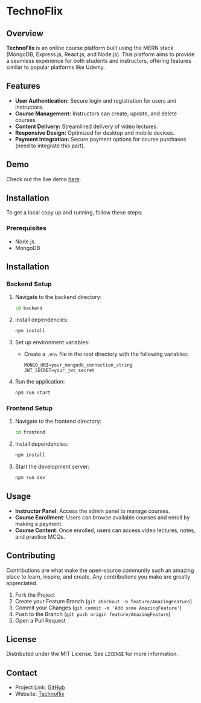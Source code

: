 # TechnoFlix

## Overview

**TechnoFlix** is an online course platform built using the MERN stack (MongoDB, Express.js, React.js, and Node.js). This platform aims to provide a seamless experience for both students and instructors, offering features similar to popular platforms like Udemy.

## Features

- **User Authentication:** Secure login and registration for users and instructors.
- **Course Management:** Instructors can create, update, and delete courses.
- **Content Delivery:** Streamlined delivery of video lectures.
- **Responsive Design:** Optimized for desktop and mobile devices.
- **Payment Integration:** Secure payment options for course purchases (need to integrate this part).

## Demo

Check out the live demo [here](https://technoflix.netlify.app/).

## Installation

To get a local copy up and running, follow these steps:

### Prerequisites

- Node.js
- MongoDB

## Installation

### Backend Setup
1. Navigate to the backend directory:
    ```bash
    cd backend
    ```
2. Install dependencies:
    ```bash
    npm install
    ```
3. Set up environment variables:
    - Create a `.env` file in the root directory with the following variables:
        ```env
        MONGO_URI=your_mongodb_connection_string
        JWT_SECRET=your_jwt_secret
        ```

4. Run the application:
    ```bash
    npm run start
    ```

### Frontend Setup
1. Navigate to the frontend directory:
    ```bash
    cd frontend
    ```
2. Install dependencies:
    ```bash
    npm install
    ```
3. Start the development server:
    ```bash
    npm run dev
    ```

## Usage
- **Instructor Panel**: Access the admin panel to manage courses.
- **Course Enrollment**: Users can browse available courses and enroll by making a payment.
- **Course Content**: Once enrolled, users can access video lectures, notes, and practice MCQs.

## Contributing
Contributions are what make the open-source community such an amazing place to learn, inspire, and create. Any contributions you make are greatly appreciated.

1. Fork the Project
2. Create your Feature Branch (`git checkout -b feature/AmazingFeature`)
3. Commit your Changes (`git commit -m 'Add some AmazingFeature'`)
4. Push to the Branch (`git push origin feature/AmazingFeature`)
5. Open a Pull Request

## License
Distributed under the MIT License. See `LICENSE` for more information.

## Contact
- Project Link: [GitHub](https://github.com/Lucifer4602/Coaching)
- Website: [Technoflix](technoflix.netlify.app)


